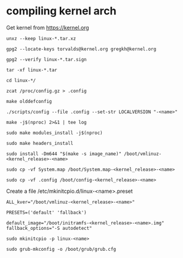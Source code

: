 # compiling kernel arch
Get kernel from https://kernel.org

```unxz --keep linux-*.tar.xz```

```gpg2 --locate-keys torvalds@kernel.org gregkh@kernel.org```

```gpg2 --verify linux-*.tar.sign```

```tar -xf linux-*.tar```

```cd linux-*/```

```zcat /proc/config.gz > .config```

```make olddefconfig```

```./scripts/config --file .config --set-str LOCALVERSION "-<name>"```

```make -j$(nproc) 2>&1 | tee log```

```sudo make modules_install -j$(nproc)```

```sudo make headers_install```

```sudo install -Dm644 "$(make -s image_name)" /boot/vmlinuz-<kernel_release>-<name>```

```sudo cp -vf System.map /boot/System.map-<kernel_release>-<name>```

```sudo cp -vf .config /boot/config-<kernel_release>-<name>```

Create a file /etc/mkinitcpio.d/linux-\<name\>.preset

```ALL_config="/etc/mkinitcpio.conf"
ALL_kver="/boot/vmlinuz-<kernel_release>-<name>"

PRESETS=('default' 'fallback')

default_image="/boot/initramfs-<kernel_release>-<name>.img"
fallback_options="-S autodetect"
```

```sudo mkinitcpio -p linux-<name>```

```sudo grub-mkconfig -o /boot/grub/grub.cfg```
